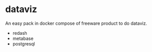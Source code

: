 # dataviz
An easy pack in docker compose of freeware product to do dataviz.
- redash
- metabase
- postgresql
